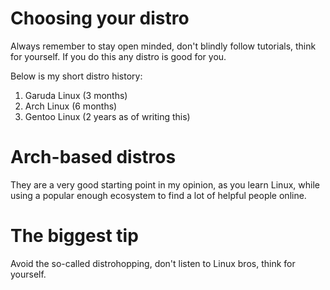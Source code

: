 # Choosing your distro

Always remember to stay open minded, don't blindly follow tutorials, think for yourself. If you do this 
any distro is good for you.

Below is my short distro history:
1. Garuda Linux (3 months)
2. Arch Linux (6 months)
3. Gentoo Linux (2 years as of writing this)

# Arch-based distros

They are a very good starting point in my opinion, as you learn Linux, while using a popular enough 
ecosystem to find a lot of helpful people online.

# The biggest tip

Avoid the so-called distrohopping, don't listen to Linux bros, think for yourself.
